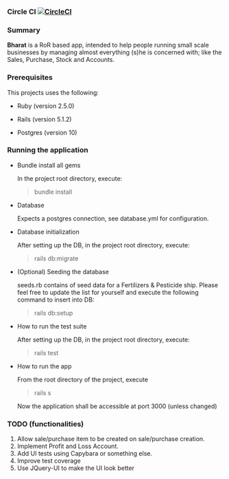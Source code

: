 ### Circle CI [![CircleCI](https://circleci.com/gh/singals/bharat.svg?style=svg)](https://circleci.com/gh/singals/bharat)

### Summary
<b>Bharat</b> is a RoR based app, intended to help people running small scale businesses by managing almost everything 
(s)he is concerned with; like the Sales, Purchase, Stock and Accounts. 

### Prerequisites
This projects uses the following:

* Ruby (version 2.5.0)

* Rails (version 5.1.2)

* Postgres (version 10)

### Running the application
* Bundle install all gems

    In the project root directory, execute:
    > bundle install


* Database

    Expects a postgres connection, see database.yml for configuration. 

* Database initialization

    After setting up the DB, in the project root directory, execute:

    > rails db:migrate
    
* (Optional) Seeding the database

    seeds.rb contains of seed data for a Fertilizers & Pesticide ship. Please feel free to update the list for yourself 
    and execute the following command to insert into DB:
    > rails db:setup

* How to run the test suite

    After setting up the DB, in the project root directory, execute:

    > rails test

* How to run the app

    From the root directory of the project, execute
    > rails s

    Now the application shall be accessible at port 3000 (unless changed) 


### TODO (functionalities)
1. Allow sale/purchase item to be created on sale/purchase creation.
2. Implement Profit and Loss Account.
3. Add UI tests using Capybara or something else.
4. Improve test coverage
5. Use JQuery-UI to make the UI look better
